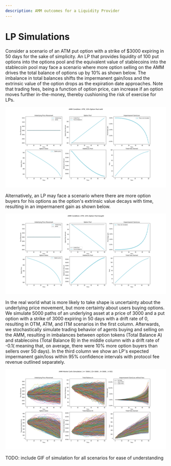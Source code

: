 ```yaml
---
description: AMM outcomes for a Liquidity Provider
---
```


# LP Simulations

Consider a scenario of an ATM put option with a strike of $3000 expiring in 50 days for the sake of simplicity. An LP that provides liquidity of 100 put options  into the options pool and the equivalent value of stablecoins into the stablecoin pool may face a scenario where more option selling on the AMM drives the total balance of options  up by 10% as shown below. The imbalance in total balances shifts the impermanent gain/loss  and the extrinsic value of the option drops as the expiration date approaches. Note that trading fees, being a function of option price, can increase if an option moves further in-the-money, thereby cushioning the risk of exercise for LPs.

![](../../../.gitbook/assets/atmsell.png)

Alternatively, an LP may face a scenario where there are more option buyers for his options as the option's extrinsic value decays with time, resulting in an impermanent gain as shown below.

![](../../../.gitbook/assets/atmbuy.png)

In the real world what is more likely to take shape is uncertainty about the underlying price movement, but more certainty about users buying options. We simulate 5000 paths of an underlying asset at a price of 3000 and a put option with a strike of 3000 expiring in 50 days with a drift rate of 0, resulting in OTM, ATM, and ITM scenarios in the first column. Afterwards, we stochastically simulate trading behavior of agents buying and selling on the AMM, resulting in imbalances between option tokens \(Total Balance A\) and stablecoins \(Total Balance B\) in the middle column with a drift rate of -0.1\( meaning that, on average, there were 10% more option buyers than sellers over 50 days\). In the third column we show an LP's expected impermanent gain/loss within 95% confidence intervals with protocol fee revenue outlined separately.

![](../../../.gitbook/assets/simulation_5000.png)

TODO: include GIF of simulation for all scenarios for ease of understanding

